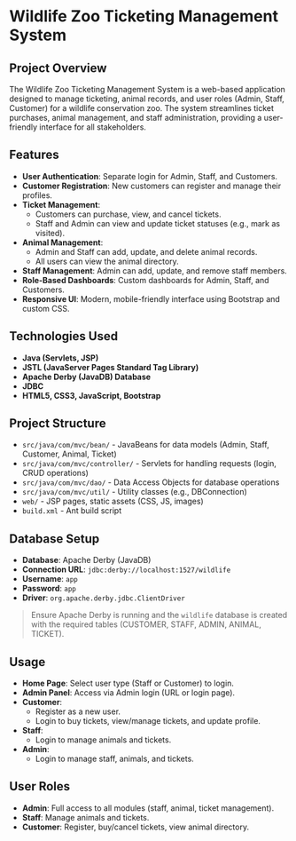 # Wildlife Zoo Ticketing Management System

## Project Overview
The Wildlife Zoo Ticketing Management System is a web-based application designed to manage ticketing, animal records, and user roles (Admin, Staff, Customer) for a wildlife conservation zoo. The system streamlines ticket purchases, animal management, and staff administration, providing a user-friendly interface for all stakeholders.

## Features
- **User Authentication**: Separate login for Admin, Staff, and Customers.
- **Customer Registration**: New customers can register and manage their profiles.
- **Ticket Management**:
  - Customers can purchase, view, and cancel tickets.
  - Staff and Admin can view and update ticket statuses (e.g., mark as visited).
- **Animal Management**:
  - Admin and Staff can add, update, and delete animal records.
  - All users can view the animal directory.
- **Staff Management**: Admin can add, update, and remove staff members.
- **Role-Based Dashboards**: Custom dashboards for Admin, Staff, and Customers.
- **Responsive UI**: Modern, mobile-friendly interface using Bootstrap and custom CSS.

## Technologies Used
- **Java (Servlets, JSP)**
- **JSTL (JavaServer Pages Standard Tag Library)**
- **Apache Derby (JavaDB) Database**
- **JDBC**
- **HTML5, CSS3, JavaScript, Bootstrap**

## Project Structure
- `src/java/com/mvc/bean/` - JavaBeans for data models (Admin, Staff, Customer, Animal, Ticket)
- `src/java/com/mvc/controller/` - Servlets for handling requests (login, CRUD operations)
- `src/java/com/mvc/dao/` - Data Access Objects for database operations
- `src/java/com/mvc/util/` - Utility classes (e.g., DBConnection)
- `web/` - JSP pages, static assets (CSS, JS, images)
- `build.xml` - Ant build script

## Database Setup
- **Database**: Apache Derby (JavaDB)
- **Connection URL**: `jdbc:derby://localhost:1527/wildlife`
- **Username**: `app`
- **Password**: `app`
- **Driver**: `org.apache.derby.jdbc.ClientDriver`

> Ensure Apache Derby is running and the `wildlife` database is created with the required tables (CUSTOMER, STAFF, ADMIN, ANIMAL, TICKET).

## Usage
- **Home Page**: Select user type (Staff or Customer) to login.
- **Admin Panel**: Access via Admin login (URL or login page).
- **Customer**:
  - Register as a new user.
  - Login to buy tickets, view/manage tickets, and update profile.
- **Staff**:
  - Login to manage animals and tickets.
- **Admin**:
  - Login to manage staff, animals, and tickets.

## User Roles
- **Admin**: Full access to all modules (staff, animal, ticket management).
- **Staff**: Manage animals and tickets.
- **Customer**: Register, buy/cancel tickets, view animal directory.
